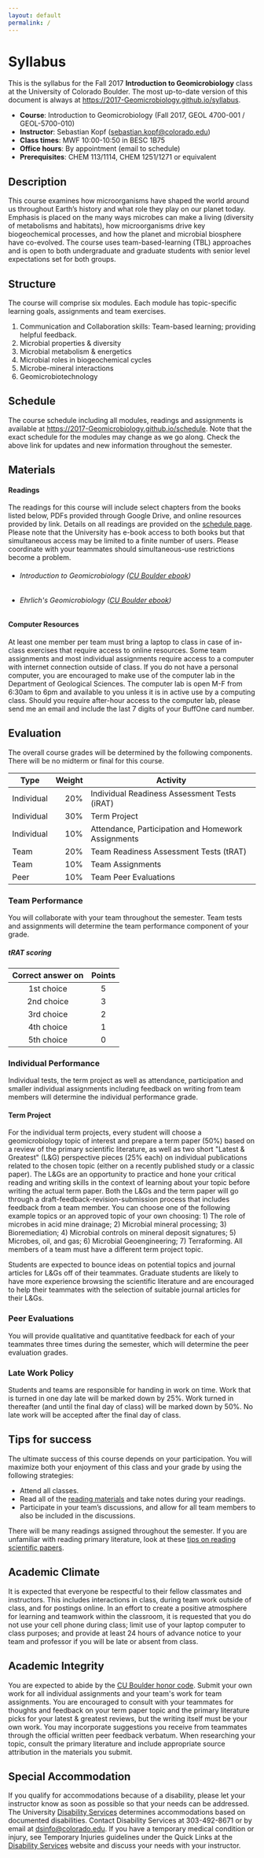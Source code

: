 ```yaml
---
layout: default
permalink: /
---
```


# Syllabus

This is the syllabus for the Fall 2017 **Introduction to Geomicrobiology** class at the University of Colorado Boulder. The most up-to-date version of this document is always at https://2017-Geomicrobiology.github.io/syllabus.

- **Course**: Introduction to Geomicrobiology (Fall 2017, GEOL 4700-001 / GEOL-5700-010)
- **Instructor**: Sebastian Kopf ([sebastian.kopf@colorado.edu](mailto:sebastian.kopf@colorado.edu))
- **Class times**: MWF 10:00-10:50 in BESC 1B75
- **Office hours**: By appointment (email to schedule)
- **Prerequisites**: CHEM 113/1114, CHEM 1251/1271 or equivalent

## Description

This course examines how microorganisms have shaped the world around us throughout Earth’s history and what role they play on our planet today. Emphasis is placed on the many ways microbes can make a living (diversity of metabolisms and habitats), how microorganisms drive key biogeochemical processes, and how the planet and microbial biosphere have co-evolved. The course uses team-based-learning (TBL) approaches and is open to both undergraduate and graduate students with senior level expectations set for both groups.

## Structure

The course will comprise six modules. Each module has topic-specific learning goals, assignments and team exercises.

1. Communication and Collaboration skills: Team-based learning; providing helpful feedback.
2. Microbial properties & diversity
3. Microbial metabolism & energetics
4. Microbial roles in biogeochemical cycles
5. Microbe-mineral interactions
6. Geomicrobiotechnology


## Schedule

The course schedule including all modules, readings and assignments is available at https://2017-Geomicrobiology.github.io/schedule. Note that the exact schedule for the modules may change as we go along. Check the above link for updates and new information throughout the semester.

## Materials

#### Readings

The readings for this course will include select chapters from the books listed below, PDFs provided through Google Drive, and online resources provided by link. Details on all readings are provided on the [schedule page](https://2017-Geomicrobiology.github.io/schedule). Please note that the University has e-book access to both books but that simultaneous access may be limited to a finite number of users. Please coordinate with your teammates should simultaneous-use restrictions become a problem.

- ###### Introduction to Geomicrobiology ([CU Boulder ebook](http://search.ebscohost.com.colorado.idm.oclc.org/login.aspx?direct=true&db=nlebk&AN=274665&site=ehost-live&scope=site))
- ###### Ehrlich's Geomicrobiology ([CU Boulder ebook](...))

#### Computer Resources

At least one member per team must bring a laptop to class in case of in-class exercises that require access to online resources. Some team assignments and most individual assignments require access to a computer with internet connection outside of class. If you do not have a personal computer, you are encouraged to make use of the computer lab in the Department of Geological Sciences. The computer lab is open M-F from 6:30am to 6pm and available to you unless it is in active use by a computing class. Should you require after-hour access to the computer lab, please send me an email and include the last 7 digits of your BuffOne card number.

## Evaluation

The overall course grades will be determined by the following components. There will be no midterm or final for this course.

Type       | Weight | Activity
-----------|-------:|---------------------------------------------
Individual |    20% | Individual Readiness Assessment Tests (iRAT)
Individual |    30% | Term Project
Individual |    10% | Attendance, Participation and Homework Assignments
Team       |    20% | Team Readiness Assessment Tests (tRAT)
Team       |    10% | Team Assignments
Peer       |    10% | Team Peer Evaluations

### Team Performance
You will collaborate with your team throughout the semester. Team tests and assignments will determine the team performance component of your grade.

##### tRAT scoring

Correct answer on | Points
:----------------:|:-----:
   1st choice     |   5
   2nd choice     |   3
   3rd choice     |   2
   4th choice     |   1
   5th choice     |   0

### Individual Performance

Individual tests, the term project as well as attendance, participation and smaller individual assignments including feedback on writing from team members will determine the individual performance grade.

#### Term Project
For the individual term projects, every student will choose a geomicrobiology topic of interest and prepare a term paper (50%) based on a review of the primary scientific literature, as well as two short "Latest & Greatest" (L&G) perspective pieces (25% each) on individual publications related to the chosen topic (either on a recently published study or a classic paper). The L&Gs are an opportunity to practice and hone your critical reading and writing skills in the context of learning about your topic before writing the actual term paper. Both the L&Gs and the term paper will go through a draft-feedback-revision-submission process that includes feedback from a team member. You can choose one of the following example topics or an approved topic of your own choosing: 1) The role of microbes in acid mine drainage; 2) Microbial mineral processing; 3) Bioremediation; 4) Microbial controls on mineral deposit signatures; 5) Microbes, oil, and gas; 6) Microbial Geoengineering; 7) Terraforming. All members of a team must have a different term project topic.

Students are expected to bounce ideas on potential topics and journal articles for L&Gs off of their teammates. Graduate students are likely to have more experience browsing the scientific literature and are encouraged to help their teammates with the selection of suitable journal articles for their L&Gs.

### Peer Evaluations

You will provide qualitative and quantitative feedback for each of your teammates three times during the semester, which will determine the peer evaluation grades.

### Late Work Policy

Students and teams are responsible for handing in work on time. Work that is turned in one day late will be marked down by 25%.  Work turned in thereafter (and until the final day of class) will be marked down by 50%. No late work will be accepted after the final day of class.

## Tips for success

The ultimate success of this course depends on your participation. You will maximize both your enjoyment of this class and your grade by using the following strategies:
 - Attend all classes.
 - Read all of the [reading materials](https://2017-Geomicrobiology.github.io/schedule#readings) and take notes during your readings.
 - Participate in your team’s discussions, and allow for all team members to also be included in the discussions.

There will be many readings assigned throughout the semester. If you are unfamiliar with reading primary literature, look at these [tips on reading scientific papers](http://www.sciencemag.org/careers/2016/03/how-seriously-read-scientific-paper).

## Academic Climate

It is expected that everyone be respectful to their fellow classmates and instructors. This includes interactions in class, during team work outside of class, and for postings online. In an effort to create a positive atmosphere for learning and teamwork within the classroom, it is requested that you do not use your cell phone during class; limit use of your laptop computer to class purposes; and provide at least 24 hours of advance notice to your team and professor if you will be late or absent from class.

## Academic Integrity

You are expected to abide by the [CU Boulder honor code](http://honorcode.colorado.edu). Submit your own work for all individual assignments and your team's work for team assignments. You are encouraged to consult with your teammates for thoughts and feedback on your term paper topic and the primary literature picks for your latest & greatest reviews, but the writing itself must be your own work. You may incorporate suggestions you receive from teammates through the official written peer feedback verbatum. When researching your topic, consult the primary literature and include appropriate source attribution in the materials you submit.

## Special Accommodation

If you qualify for accommodations because of a disability, please let your instructor know as soon as possible so that your needs can be addressed. The University [Disability Services](http://www.colorado.edu/disabilityservice/) determines accommodations based on documented disabilities. Contact Disability Services at 303-492-8671 or by email at [dsinfo@colorado.edu](mailto:dsinfo@colorado.edu). If you have a temporary medical condition or injury, see Temporary Injuries guidelines under the Quick Links at the [Disability Services](http://www.colorado.edu/disabilityservice/) website and discuss your needs with your instructor.
